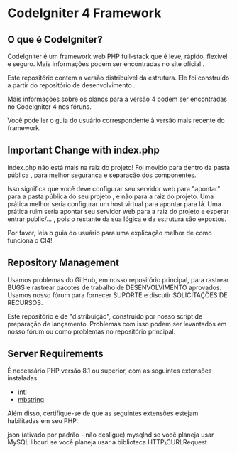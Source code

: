 # CodeIgniter 4 Framework

## O que é CodeIgniter?

CodeIgniter é um framework web PHP full-stack que é leve, rápido, flexível e seguro. Mais informações podem ser encontradas no site oficial .

Este repositório contém a versão distribuível da estrutura. Ele foi construído a partir do repositório de desenvolvimento .

Mais informações sobre os planos para a versão 4 podem ser encontradas no CodeIgniter 4 nos fóruns.

Você pode ler o guia do usuário correspondente à versão mais recente do framework.

## Important Change with index.php

index.php não está mais na raiz do projeto! Foi movido para dentro da pasta pública , para melhor segurança e separação dos componentes.

Isso significa que você deve configurar seu servidor web para "apontar" para a pasta pública do seu projeto , e não para a raiz do projeto. Uma prática melhor seria configurar um host virtual para apontar para lá. Uma prática ruim seria apontar seu servidor web para a raiz do projeto e esperar entrar public/... , pois o restante da sua lógica e da estrutura são expostos.

Por favor, leia o guia do usuário para uma explicação melhor de como funciona o CI4!

## Repository Management

Usamos problemas do GitHub, em nosso repositório principal, para rastrear BUGS e rastrear pacotes de trabalho de DESENVOLVIMENTO aprovados. Usamos nosso fórum para fornecer SUPORTE e discutir SOLICITAÇÕES DE RECURSOS.

Este repositório é de "distribuição", construído por nosso script de preparação de lançamento. Problemas com isso podem ser levantados em nosso fórum ou como problemas no repositório principal.

## Server Requirements

É necessário PHP versão 8.1 ou superior, com as seguintes extensões instaladas:

- [intl](http://php.net/manual/en/intl.requirements.php)
- [mbstring](http://php.net/manual/en/mbstring.installation.php)

Além disso, certifique-se de que as seguintes extensões estejam habilitadas em seu PHP:

json (ativado por padrão - não desligue)
mysqlnd se você planeja usar MySQL
libcurl se você planeja usar a biblioteca HTTP\CURLRequest
